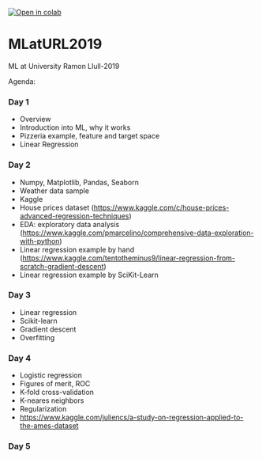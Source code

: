 [![Open in colab](https://colab.research.google.com/assets/colab-badge.svg)](https://colab.research.google.com/github/HSE-LaMBDA/MLatURL2019/)

# MLatURL2019
ML at University Ramon Llull-2019

Agenda:

### Day 1
- Overview
- Introduction into ML, why it works
- Pizzeria example, feature and target space
- Linear Regression

### Day 2
- Numpy, Matplotlib, Pandas, Seaborn
- Weather data sample
- Kaggle
- House prices dataset (https://www.kaggle.com/c/house-prices-advanced-regression-techniques)
- EDA: exploratory data analysis (https://www.kaggle.com/pmarcelino/comprehensive-data-exploration-with-python)
- Linear regression example by hand (https://www.kaggle.com/tentotheminus9/linear-regression-from-scratch-gradient-descent)
- Linear regression example by SciKit-Learn

### Day 3
- Linear regression
- Scikit-learn
- Gradient descent
- Overfitting

### Day 4
- Logistic regression
- Figures of merit, ROC
- K-fold cross-validation
- K-neares neighbors
- Regularization
- https://www.kaggle.com/juliencs/a-study-on-regression-applied-to-the-ames-dataset

### Day 5

